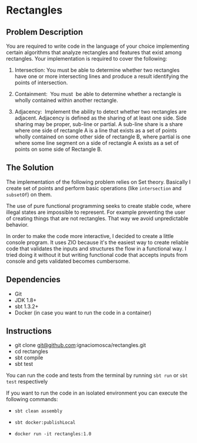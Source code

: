 # Rectangles

## Problem Description

You are required to write code in the language of your choice implementing certain algorithms that
analyze rectangles and features that exist among rectangles. Your implementation is required to cover
the following:

1. Intersection:​ You must be able to determine whether two rectangles have one or more
intersecting lines and produce a result identifying the points of intersection.

2. Containment: ​ You must​ ​ be able to determine whether a rectangle is wholly contained within
another rectangle.

3. Adjacency: ​ Implement the ability to detect whether two rectangles are adjacent. Adjacency is
defined as the sharing of at least one side. Side sharing may be proper, sub-line or partial. A
sub-line share is a share where one side of rectangle A is a line that exists as a set of points
wholly contained on some other side of rectangle B, where partial is one where some line
segment on a side of rectangle A exists as a set of points on some side of Rectangle B.

## The Solution

The implementation of the following problem relies on Set theory. Basically I create set of points and perform basic operations (like `intersection` and `subsetOf`) on them.

The use of pure functional programming seeks to create stable code, where illegal states are impossible to represent. For example preventing the user of creating things that are not rectangles. That way we avoid unpredictable behavior.

In order to make the code more interactive, I decided to create a little console program. It uses ZIO because it's the easiest way to create reliable code that validates the inputs and structures the flow in a functional way. I tried doing it without it but writing functional code that accepts inputs from console and gets validated becomes cumbersome.

## Dependencies

* Git
* JDK 1.8+
* sbt 1.3.2+
* Docker (in case you want to run the code in a container)

## Instructions

* git clone git@github.com:ignaciomosca/rectangles.git
* cd rectangles
* sbt compile
* sbt test

You can run the code and tests from the terminal by running `sbt run` or `sbt test` respectively

If you want to run the code in an isolated environment you can execute the following commands:

* `sbt clean assembly`

* `sbt docker:publishLocal`

* `docker run -it rectangles:1.0`